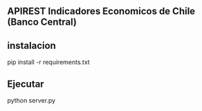 APIREST Indicadores Economicos de Chile (Banco Central)
--

instalacion 
--
pip install -r requirements.txt

Ejecutar
-
python server.py 